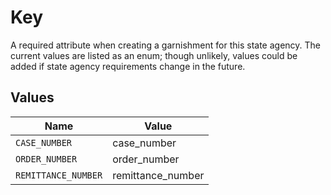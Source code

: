 # Key

A required attribute when creating a garnishment for this state agency. The current values are listed as an enum; though unlikely, values could be added if state agency requirements change in the future.


## Values

| Name                | Value               |
| ------------------- | ------------------- |
| `CASE_NUMBER`       | case_number         |
| `ORDER_NUMBER`      | order_number        |
| `REMITTANCE_NUMBER` | remittance_number   |